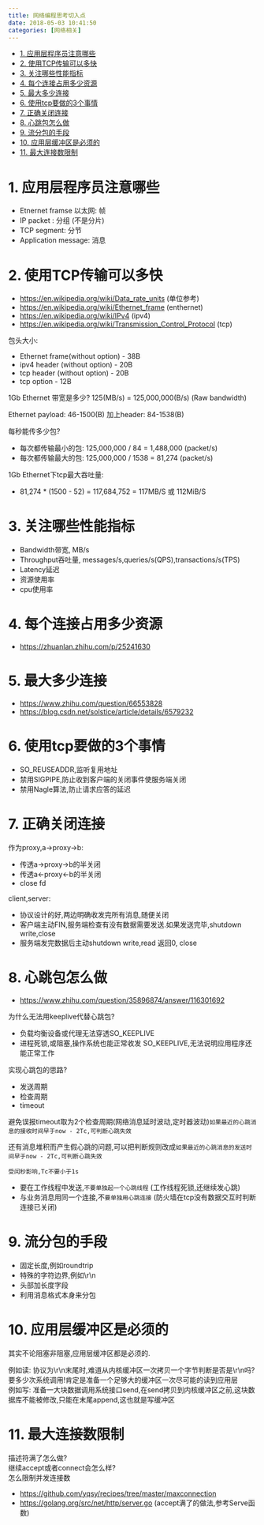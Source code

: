 ```yaml
---
title: 网络编程思考切入点
date: 2018-05-03 10:41:50
categories: [网络相关]
---
```



<!-- TOC -->

- [1. 应用层程序员注意哪些](#1-应用层程序员注意哪些)
- [2. 使用TCP传输可以多快](#2-使用tcp传输可以多快)
- [3. 关注哪些性能指标](#3-关注哪些性能指标)
- [4. 每个连接占用多少资源](#4-每个连接占用多少资源)
- [5. 最大多少连接](#5-最大多少连接)
- [6. 使用tcp要做的3个事情](#6-使用tcp要做的3个事情)
- [7. 正确关闭连接](#7-正确关闭连接)
- [8. 心跳包怎么做](#8-心跳包怎么做)
- [9. 流分包的手段](#9-流分包的手段)
- [10. 应用层缓冲区是必须的](#10-应用层缓冲区是必须的)
- [11. 最大连接数限制](#11-最大连接数限制)

<!-- /TOC -->

<a id="markdown-1-应用层程序员注意哪些" name="1-应用层程序员注意哪些"></a>
# 1. 应用层程序员注意哪些

* Etnernet framse 以太网: 帧
* IP packet : 分组 (不是分片)
* TCP segment: 分节
* Application message: 消息


<a id="markdown-2-使用tcp传输可以多快" name="2-使用tcp传输可以多快"></a>
# 2. 使用TCP传输可以多快

* https://en.wikipedia.org/wiki/Data_rate_units (单位参考)
* https://en.wikipedia.org/wiki/Ethernet_frame (enthernet)
* https://en.wikipedia.org/wiki/IPv4 (ipv4)
* https://en.wikipedia.org/wiki/Transmission_Control_Protocol (tcp)

包头大小:
* Ethernet frame(without option) - 38B
* ipv4 header (without option) - 20B
* tcp header (without option) - 20B
* tcp option - 12B

1Gb Ethernet 带宽是多少? 125(MB/s) = 125,000,000(B/s) (Raw bandwidth)

Ethernet payload: 46-1500(B) 加上header: 84-1538(B)

每秒能传多少包?
* 每次都传输最小的包: 125,000,000 / 84 = 1,488,000 (packet/s)
* 每次都传输最大的包: 125,000,000 / 1538 = 81,274 (packet/s)

1Gb Ethernet下tcp最大吞吐量:
* 81,274 * (1500 - 52) = 117,684,752 = 117MB/S 或 112MiB/S

<a id="markdown-3-关注哪些性能指标" name="3-关注哪些性能指标"></a>
# 3. 关注哪些性能指标

* Bandwidth带宽, MB/s
* Throughput吞吐量, messages/s,queries/s(QPS),transactions/s(TPS)
* Latency延迟
* 资源使用率
* cpu使用率

<a id="markdown-4-每个连接占用多少资源" name="4-每个连接占用多少资源"></a>
# 4. 每个连接占用多少资源

* https://zhuanlan.zhihu.com/p/25241630


<a id="markdown-5-最大多少连接" name="5-最大多少连接"></a>
# 5. 最大多少连接

* https://www.zhihu.com/question/66553828
* https://blog.csdn.net/solstice/article/details/6579232

<a id="markdown-6-使用tcp要做的3个事情" name="6-使用tcp要做的3个事情"></a>
# 6. 使用tcp要做的3个事情

* SO_REUSEADDR,监听复用地址
* 禁用SIGPIPE,防止收到客户端的关闭事件使服务端关闭
* 禁用Nagle算法,防止请求应答的延迟

<a id="markdown-7-正确关闭连接" name="7-正确关闭连接"></a>
# 7. 正确关闭连接

作为proxy,a->proxy->b:  
* 传透a->proxy->b的半关闭
* 传透a<-proxy<-b的半关闭
* close fd

client,server:  
* 协议设计的好,两边明确收发完所有消息,随便关闭
* 客户端主动FIN,服务端检查有没有数据需要发送.如果发送完毕,shutdown write,close
* 服务端发完数据后主动shutdown write,read 返回0, close

<a id="markdown-8-心跳包怎么做" name="8-心跳包怎么做"></a>
# 8. 心跳包怎么做

* https://www.zhihu.com/question/35896874/answer/116301692

为什么无法用keeplive代替心跳包?
* 负载均衡设备或代理无法穿透SO_KEEPLIVE
* 进程死锁,或阻塞,操作系统也能正常收发 SO_KEEPLIVE,无法说明应用程序还能正常工作

实现心跳包的思路?
* 发送周期
* 检查周期
* timeout

避免误报timeout取为2个检查周期(网络消息延时波动,定时器波动)`如果最近的心跳消息的接收时间早于now - 2Tc,可判断心跳失效`

还有消息堆积而产生假心跳的问题,可以把判断规则改成`如果最近的心跳消息的发送时间早于now - 2Tc,可判断心跳失效`

`受闰秒影响,Tc不要小于1s`

* 要在工作线程中发送,`不要单独起一个心跳线程` (工作线程死锁,还继续发心跳)
* 与业务消息用同一个连接,不`要单独用心跳连接` (防火墙在tcp没有数据交互时判断连接已关闭)

<a id="markdown-9-流分包的手段" name="9-流分包的手段"></a>
# 9. 流分包的手段

* 固定长度,例如roundtrip
* 特殊的字符边界,例如\r\n
* 头部加长度字段
* 利用消息格式本身来分包

<a id="markdown-10-应用层缓冲区是必须的" name="10-应用层缓冲区是必须的"></a>
# 10. 应用层缓冲区是必须的

其实不论阻塞非阻塞,应用层缓冲区都是必须的.

例如读: 协议为\r\n末尾时,难道从内核缓冲区一次拷贝一个字节判断是否是\r\n吗?要多少次系统调用!肯定是准备一个足够大的缓冲区一次尽可能的读到应用层  
例如写: 准备一大块数据调用系统接口send,在send拷贝到内核缓冲区之前,这块数据库不能被修改,只能在末尾append,这也就是写缓冲区


<a id="markdown-11-最大连接数限制" name="11-最大连接数限制"></a>
# 11. 最大连接数限制

描述符满了怎么做?  
继续accept或者connect会怎么样?  
怎么限制并发连接数  

* https://github.com/yqsy/recipes/tree/master/maxconnection
* https://golang.org/src/net/http/server.go (accept满了的做法,参考Serve函数)


